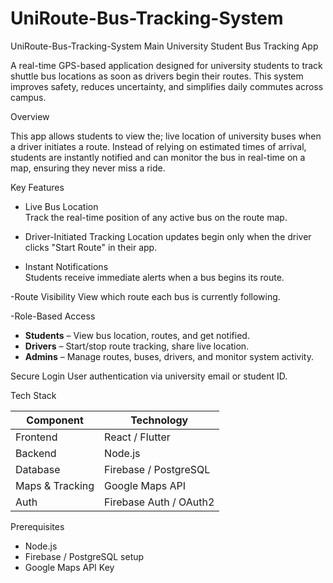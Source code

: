 # UniRoute-Bus-Tracking-System
UniRoute-Bus-Tracking-System Main
University Student Bus Tracking App

A real-time GPS-based application designed for university students to track shuttle bus locations as soon as drivers begin their routes. This system improves safety, reduces uncertainty, and simplifies daily commutes across campus.

Overview

This app allows students to view the; live location of university buses
when a driver initiates a route. Instead of relying on estimated times of arrival, students are instantly notified and can monitor the bus in real-time on a map, ensuring they never miss a ride.

 Key Features

- Live Bus Location  
  Track the real-time position of any active bus on the route map.

- Driver-Initiated Tracking 
  Location updates begin only when the driver clicks "Start Route" in their app.

- Instant Notifications  
  Students receive immediate alerts when a bus begins its route.

-Route Visibility
  View which route each bus is currently following.

-Role-Based Access
  - **Students** – View bus location, routes, and get notified.  
  - **Drivers** – Start/stop route tracking, share live location.  
  - **Admins** – Manage routes, buses, drivers, and monitor system activity.

Secure Login 
  User authentication via university email or student ID.


Tech Stack

| Component        | Technology               |
|------------------|--------------------------|
| Frontend         | React / Flutter          |
| Backend          | Node.js                  |
| Database         | Firebase / PostgreSQL    |
| Maps & Tracking  | Google Maps API          |
| Auth             | Firebase Auth / OAuth2   |


Prerequisites

- Node.js  
- Firebase / PostgreSQL setup  
- Google Maps API Key  
